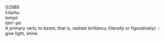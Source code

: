 <body>
  <p>G2989<br>  λάμπω  <br> lampō  <br><i>lam‘-po </i><br>A primary verb; to <i>beam</i>, that is, <i>radiate</i> brilliancy (literally or figuratively): - give light, shine.<br></p>
 </body>